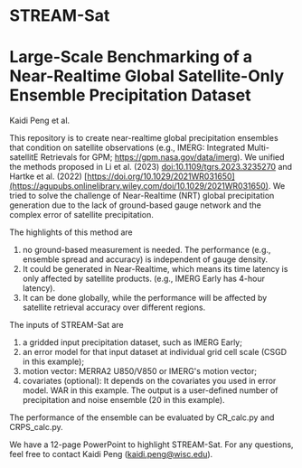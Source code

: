 # STREAM-Sat
# Large-Scale Benchmarking of a Near-Realtime Global Satellite-Only Ensemble Precipitation Dataset
Kaidi Peng et al.

This repository is to create near-realtime global precipitation ensembles that condition on satellite observations (e.g., IMERG: Integrated Multi-satellitE Retrievals for GPM; https://gpm.nasa.gov/data/imerg). We unified the methods proposed in Li et al. (2023) [doi:10.1109/tgrs.2023.3235270](https://ieeexplore.ieee.org/document/10011447) and Hartke et al. (2022) [https://doi.org/10.1029/2021WR031650](https://agupubs.onlinelibrary.wiley.com/doi/10.1029/2021WR031650). We tried to solve the challenge of Near-Realtime (NRT) global precipitation generation due to the lack of ground-based gauge network and the complex error of satellite precipitation. 

The highlights of this method are 
1) no ground-based measurement is needed. The performance (e.g., ensemble spread and accuracy) is independent of gauge density.
2) It could be generated in Near-Realtime, which means its time latency is only affected by satellite products. (e.g., IMERG Early has 4-hour latency).
3) It can be done globally, while the performance will be affected by satellite retrieval accuracy over different regions.

The inputs of STREAM-Sat are 
1) a gridded input precipitation dataset, such as IMERG Early; 
2) an error model for that input dataset at individual grid cell scale (CSGD in this example); 
3) motion vector: MERRA2 U850/V850 or IMERG's motion vector; 
4) covariates (optional): It depends on the covariates you used in error model. WAR in this example.
The output is a user-defined number of precipitation and noise ensemble (20 in this example).

The performance of the ensemble can be evaluated by CR_calc.py and CRPS_calc.py.

We have a 12-page PowerPoint to highlight STREAM-Sat.
For any questions, feel free to contact Kaidi Peng (kaidi.peng@wisc.edu).
